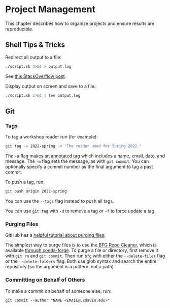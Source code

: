 Project Management
==================

This chapter describes how to organize projects and ensure results are
reproducible.


Shell Tips & Tricks
-------------------

Redirect all output to a file:

```sh
./script.sh 2>&1 > output.log
```

See [this StackOverflow post](https://stackoverflow.com/a/818284).

Display output on screen and save to a file:

```sh
./script.sh 2>&1 | tee output.log
```


Git
---

### Tags

To tag a workshop reader run (for example):

```sh
git tag -a 2022-spring -m "The reader used for Spring 2022."
```

The `-a` flag makes an [annotated tag][] which includes a name, email, date,
and message. The `-m` flag sets the message, as with `git commit`. You can
optionally specify a commit number as the final argument to tag a past commit.

[annotated tag]: https://git-scm.com/book/en/v2/Git-Basics-Tagging

To push a tag, run:

```sh
git push origin 2022-spring
```

You can use the `--tags` flag instead to push all tags.

You can use `git tag` with `-d` to remove a tag or `-f` to force update a tag.


### Purging Files

GitHub has a [helpful tutorial about purging files][gh-purge].

[gh-purge]: https://docs.github.com/en/authentication/keeping-your-account-and-data-secure/removing-sensitive-data-from-a-repository

The simplest way to purge files is to use the [BFG Repo Cleaner][bfg], which is
available [through conda-forge][conda-bfg]. To purge a file or directory, first
remove it with `git rm` and `git commit`. Then run `bfg` with either the
`--delete-files` flag or the `--delete-folders` flag. Both use glob syntax and
search the entire repository (so the argument is a pattern, not a path).

[bfg]: https://rtyley.github.io/bfg-repo-cleaner/
[conda-bfg]: https://anaconda.org/conda-forge/bfg


### Committing on Behalf of Others

To make a commit on behalf of someone else, run:

```
git commit --author "NAME <EMAIL@ucdavis.edu>"
```
